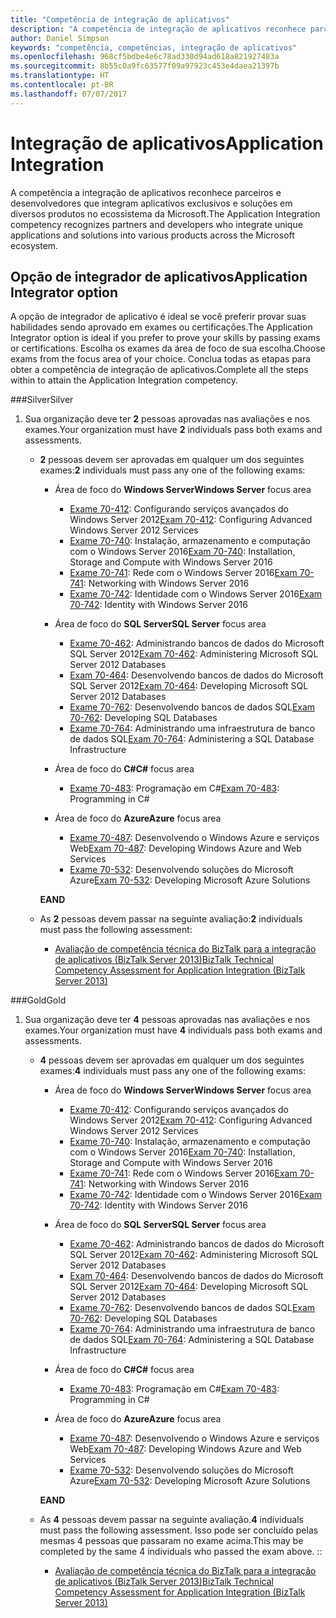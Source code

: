```yaml
---
title: "Competência de integração de aplicativos"
description: "A competência de integração de aplicativos reconhece parceiros e desenvolvedores que integram aplicativos exclusivos e soluções em diversos produtos no ecossistema da Microsoft."
author: Daniel Simpson
keywords: "competência, competências, integração de aplicativos"
ms.openlocfilehash: 968cf5bdbe4e6c78ad330d94ad618a821927483a
ms.sourcegitcommit: 8b55c0a9fc63577f09a97923c453e4daea21397b
ms.translationtype: HT
ms.contentlocale: pt-BR
ms.lasthandoff: 07/07/2017
---
```

# <a name="application-integration"></a><span data-ttu-id="176e4-104">Integração de aplicativos</span><span class="sxs-lookup"><span data-stu-id="176e4-104">Application Integration</span></span> 
<span data-ttu-id="176e4-105">A competência a integração de aplicativos reconhece parceiros e desenvolvedores que integram aplicativos exclusivos e soluções em diversos produtos no ecossistema da Microsoft.</span><span class="sxs-lookup"><span data-stu-id="176e4-105">The Application Integration competency recognizes partners and developers who integrate unique applications and solutions into various products across the Microsoft ecosystem.</span></span> 

## <a name="application-integrator-option"></a><span data-ttu-id="176e4-106">Opção de integrador de aplicativos</span><span class="sxs-lookup"><span data-stu-id="176e4-106">Application Integrator option</span></span>

<span data-ttu-id="176e4-107">A opção de integrador de aplicativo é ideal se você preferir provar suas habilidades sendo aprovado em exames ou certificações.</span><span class="sxs-lookup"><span data-stu-id="176e4-107">The Application Integrator option is ideal if you prefer to prove your skills by passing exams or certifications.</span></span> <span data-ttu-id="176e4-108">Escolha os exames da área de foco de sua escolha.</span><span class="sxs-lookup"><span data-stu-id="176e4-108">Choose exams from the focus area of your choice.</span></span> <span data-ttu-id="176e4-109">Conclua todas as etapas para obter a competência de integração de aplicativos.</span><span class="sxs-lookup"><span data-stu-id="176e4-109">Complete all the steps within to attain the Application Integration competency.</span></span>

###<a name="silver"></a><span data-ttu-id="176e4-110">Silver</span><span class="sxs-lookup"><span data-stu-id="176e4-110">Silver</span></span>
1. <span data-ttu-id="176e4-111">Sua organização deve ter **2** pessoas aprovadas nas avaliações e nos exames.</span><span class="sxs-lookup"><span data-stu-id="176e4-111">Your organization must have **2** individuals pass both exams and assessments.</span></span>

    - <span data-ttu-id="176e4-112">**2** pessoas devem ser aprovadas em qualquer um dos seguintes exames:</span><span class="sxs-lookup"><span data-stu-id="176e4-112">**2** individuals must pass any one of the following exams:</span></span>

        - <span data-ttu-id="176e4-113">Área de foco do **Windows Server**</span><span class="sxs-lookup"><span data-stu-id="176e4-113">**Windows Server** focus area</span></span>
            - <span data-ttu-id="176e4-114">[Exame 70-412](https://www.microsoft.com/en-us/learning/exam-70-412.aspx): Configurando serviços avançados do Windows Server 2012</span><span class="sxs-lookup"><span data-stu-id="176e4-114">[Exam 70-412](https://www.microsoft.com/en-us/learning/exam-70-412.aspx): Configuring Advanced Windows Server 2012 Services</span></span>
            - <span data-ttu-id="176e4-115">[Exame 70-740](https://www.microsoft.com/en-us/learning/exam-70-740.aspx): Instalação, armazenamento e computação com o Windows Server 2016</span><span class="sxs-lookup"><span data-stu-id="176e4-115">[Exam 70-740](https://www.microsoft.com/en-us/learning/exam-70-740.aspx): Installation, Storage and Compute with Windows Server 2016</span></span>
            - <span data-ttu-id="176e4-116">[Exame 70-741](https://www.microsoft.com/en-us/learning/exam-70-741.aspx): Rede com o Windows Server 2016</span><span class="sxs-lookup"><span data-stu-id="176e4-116">[Exam 70-741](https://www.microsoft.com/en-us/learning/exam-70-741.aspx): Networking with Windows Server 2016</span></span>
            - <span data-ttu-id="176e4-117">[Exame 70-742](https://www.microsoft.com/en-us/learning/exam-70-742.aspx): Identidade com o Windows Server 2016</span><span class="sxs-lookup"><span data-stu-id="176e4-117">[Exam 70-742](https://www.microsoft.com/en-us/learning/exam-70-742.aspx): Identity with Windows Server 2016</span></span>

        - <span data-ttu-id="176e4-118">Área de foco do **SQL Server**</span><span class="sxs-lookup"><span data-stu-id="176e4-118">**SQL Server** focus area</span></span>

            - <span data-ttu-id="176e4-119">[Exame 70-462](https://www.microsoft.com/en-us/learning/exam-70-462.aspx): Administrando bancos de dados do Microsoft SQL Server 2012</span><span class="sxs-lookup"><span data-stu-id="176e4-119">[Exam 70-462](https://www.microsoft.com/en-us/learning/exam-70-462.aspx): Administering Microsoft SQL Server 2012 Databases</span></span>
            - <span data-ttu-id="176e4-120">[Exam 70-464](https://www.microsoft.com/en-us/learning/exam-70-464.aspx): Desenvolvendo bancos de dados do Microsoft SQL Server 2012</span><span class="sxs-lookup"><span data-stu-id="176e4-120">[Exam 70-464](https://www.microsoft.com/en-us/learning/exam-70-464.aspx): Developing Microsoft SQL Server 2012 Databases</span></span>
            - <span data-ttu-id="176e4-121">[Exame 70-762](https://www.microsoft.com/en-us/learning/exam-70-762.aspx): Desenvolvendo bancos de dados SQL</span><span class="sxs-lookup"><span data-stu-id="176e4-121">[Exam 70-762](https://www.microsoft.com/en-us/learning/exam-70-762.aspx): Developing SQL Databases</span></span>
            - <span data-ttu-id="176e4-122">[Exame 70-764](https://www.microsoft.com/en-us/learning/exam-70-764.aspx): Administrando uma infraestrutura de banco de dados SQL</span><span class="sxs-lookup"><span data-stu-id="176e4-122">[Exam 70-764](https://www.microsoft.com/en-us/learning/exam-70-764.aspx): Administering a SQL Database Infrastructure</span></span>

        - <span data-ttu-id="176e4-123">Área de foco do **C#**</span><span class="sxs-lookup"><span data-stu-id="176e4-123">**C#** focus area</span></span> 

            - <span data-ttu-id="176e4-124">[Exame 70-483](https://www.microsoft.com/en-us/learning/exam-70-483.aspx): Programação em C#</span><span class="sxs-lookup"><span data-stu-id="176e4-124">[Exam 70-483](https://www.microsoft.com/en-us/learning/exam-70-483.aspx): Programming in C#</span></span>

        - <span data-ttu-id="176e4-125">Área de foco do **Azure**</span><span class="sxs-lookup"><span data-stu-id="176e4-125">**Azure** focus area</span></span>

            - <span data-ttu-id="176e4-126">[Exame 70-487](https://www.microsoft.com/en-us/learning/exam-70-487.aspx): Desenvolvendo o Windows Azure e serviços Web</span><span class="sxs-lookup"><span data-stu-id="176e4-126">[Exam 70-487](https://www.microsoft.com/en-us/learning/exam-70-487.aspx): Developing Windows Azure and Web Services</span></span>
            - <span data-ttu-id="176e4-127">[Exame 70-532](https://www.microsoft.com/en-us/learning/exam-70-532.aspx): Desenvolvendo soluções do Microsoft Azure</span><span class="sxs-lookup"><span data-stu-id="176e4-127">[Exam 70-532](https://www.microsoft.com/en-us/learning/exam-70-532.aspx): Developing Microsoft Azure Solutions</span></span>

        **<span data-ttu-id="176e4-128">E</span><span class="sxs-lookup"><span data-stu-id="176e4-128">AND</span></span>**

    - <span data-ttu-id="176e4-129">As **2** pessoas devem passar na seguinte avaliação:</span><span class="sxs-lookup"><span data-stu-id="176e4-129">**2** individuals must pass the following assessment:</span></span>

        - [<span data-ttu-id="176e4-130">Avaliação de competência técnica do BizTalk para a integração de aplicativos (BizTalk Server 2013)</span><span class="sxs-lookup"><span data-stu-id="176e4-130">BizTalk Technical Competency Assessment for Application Integration (BizTalk Server 2013)</span></span>](https://partneruniversity.microsoft.com/?whr=uri:MicrosoftAccount&courseId=12286&scoId=Id3XwITSB_2805299993)

###<a name="gold"></a><span data-ttu-id="176e4-131">Gold</span><span class="sxs-lookup"><span data-stu-id="176e4-131">Gold</span></span>
1. <span data-ttu-id="176e4-132">Sua organização deve ter **4** pessoas aprovadas nas avaliações e nos exames.</span><span class="sxs-lookup"><span data-stu-id="176e4-132">Your organization must have **4** individuals pass both exams and assessments.</span></span>

    - <span data-ttu-id="176e4-133">**4** pessoas devem ser aprovadas em qualquer um dos seguintes exames:</span><span class="sxs-lookup"><span data-stu-id="176e4-133">**4** individuals must pass any one of the following exams:</span></span>

        - <span data-ttu-id="176e4-134">Área de foco do **Windows Server**</span><span class="sxs-lookup"><span data-stu-id="176e4-134">**Windows Server** focus area</span></span>

            - <span data-ttu-id="176e4-135">[Exame 70-412](https://www.microsoft.com/en-us/learning/exam-70-412.aspx): Configurando serviços avançados do Windows Server 2012</span><span class="sxs-lookup"><span data-stu-id="176e4-135">[Exam 70-412](https://www.microsoft.com/en-us/learning/exam-70-412.aspx): Configuring Advanced Windows Server 2012 Services</span></span>
            - <span data-ttu-id="176e4-136">[Exame 70-740](https://www.microsoft.com/en-us/learning/exam-70-740.aspx): Instalação, armazenamento e computação com o Windows Server 2016</span><span class="sxs-lookup"><span data-stu-id="176e4-136">[Exam 70-740](https://www.microsoft.com/en-us/learning/exam-70-740.aspx): Installation, Storage and Compute with Windows Server 2016</span></span>
            - <span data-ttu-id="176e4-137">[Exame 70-741](https://www.microsoft.com/en-us/learning/exam-70-741.aspx): Rede com o Windows Server 2016</span><span class="sxs-lookup"><span data-stu-id="176e4-137">[Exam 70-741](https://www.microsoft.com/en-us/learning/exam-70-741.aspx): Networking with Windows Server 2016</span></span>
            - <span data-ttu-id="176e4-138">[Exame 70-742](https://www.microsoft.com/en-us/learning/exam-70-742.aspx): Identidade com o Windows Server 2016</span><span class="sxs-lookup"><span data-stu-id="176e4-138">[Exam 70-742](https://www.microsoft.com/en-us/learning/exam-70-742.aspx): Identity with Windows Server 2016</span></span>

        - <span data-ttu-id="176e4-139">Área de foco do **SQL Server**</span><span class="sxs-lookup"><span data-stu-id="176e4-139">**SQL Server** focus area</span></span>

            - <span data-ttu-id="176e4-140">[Exame 70-462](https://www.microsoft.com/en-us/learning/exam-70-462.aspx): Administrando bancos de dados do Microsoft SQL Server 2012</span><span class="sxs-lookup"><span data-stu-id="176e4-140">[Exam 70-462](https://www.microsoft.com/en-us/learning/exam-70-462.aspx): Administering Microsoft SQL Server 2012 Databases</span></span>
            - <span data-ttu-id="176e4-141">[Exam 70-464](https://www.microsoft.com/en-us/learning/exam-70-464.aspx): Desenvolvendo bancos de dados do Microsoft SQL Server 2012</span><span class="sxs-lookup"><span data-stu-id="176e4-141">[Exam 70-464](https://www.microsoft.com/en-us/learning/exam-70-464.aspx): Developing Microsoft SQL Server 2012 Databases</span></span>
            - <span data-ttu-id="176e4-142">[Exame 70-762](https://www.microsoft.com/en-us/learning/exam-70-762.aspx): Desenvolvendo bancos de dados SQL</span><span class="sxs-lookup"><span data-stu-id="176e4-142">[Exam 70-762](https://www.microsoft.com/en-us/learning/exam-70-762.aspx): Developing SQL Databases</span></span>
            - <span data-ttu-id="176e4-143">[Exame 70-764](https://www.microsoft.com/en-us/learning/exam-70-764.aspx): Administrando uma infraestrutura de banco de dados SQL</span><span class="sxs-lookup"><span data-stu-id="176e4-143">[Exam 70-764](https://www.microsoft.com/en-us/learning/exam-70-764.aspx): Administering a SQL Database Infrastructure</span></span>

        - <span data-ttu-id="176e4-144">Área de foco do **C#**</span><span class="sxs-lookup"><span data-stu-id="176e4-144">**C#** focus area</span></span> 

            - <span data-ttu-id="176e4-145">[Exame 70-483](https://www.microsoft.com/en-us/learning/exam-70-483.aspx): Programação em C#</span><span class="sxs-lookup"><span data-stu-id="176e4-145">[Exam 70-483](https://www.microsoft.com/en-us/learning/exam-70-483.aspx): Programming in C#</span></span>

        - <span data-ttu-id="176e4-146">Área de foco do **Azure**</span><span class="sxs-lookup"><span data-stu-id="176e4-146">**Azure** focus area</span></span>

            - <span data-ttu-id="176e4-147">[Exame 70-487](https://www.microsoft.com/en-us/learning/exam-70-487.aspx): Desenvolvendo o Windows Azure e serviços Web</span><span class="sxs-lookup"><span data-stu-id="176e4-147">[Exam 70-487](https://www.microsoft.com/en-us/learning/exam-70-487.aspx): Developing Windows Azure and Web Services</span></span>
            - <span data-ttu-id="176e4-148">[Exame 70-532](https://www.microsoft.com/en-us/learning/exam-70-532.aspx): Desenvolvendo soluções do Microsoft Azure</span><span class="sxs-lookup"><span data-stu-id="176e4-148">[Exam 70-532](https://www.microsoft.com/en-us/learning/exam-70-532.aspx): Developing Microsoft Azure Solutions</span></span>

        **<span data-ttu-id="176e4-149">E</span><span class="sxs-lookup"><span data-stu-id="176e4-149">AND</span></span>**

    - <span data-ttu-id="176e4-150">As **4** pessoas devem passar na seguinte avaliação.</span><span class="sxs-lookup"><span data-stu-id="176e4-150">**4** individuals must pass the following assessment.</span></span> <span data-ttu-id="176e4-151">Isso pode ser concluído pelas mesmas 4 pessoas que passaram no exame acima.</span><span class="sxs-lookup"><span data-stu-id="176e4-151">This may be completed by the same 4 individuals who passed the exam above.</span></span> <span data-ttu-id="176e4-152">:</span><span class="sxs-lookup"><span data-stu-id="176e4-152">:</span></span>

        - [<span data-ttu-id="176e4-153">Avaliação de competência técnica do BizTalk para a integração de aplicativos (BizTalk Server 2013)</span><span class="sxs-lookup"><span data-stu-id="176e4-153">BizTalk Technical Competency Assessment for Application Integration (BizTalk Server 2013)</span></span>](https://partneruniversity.microsoft.com/?whr=uri:MicrosoftAccount&courseId=12286&scoId=Id3XwITSB_2805299993)

